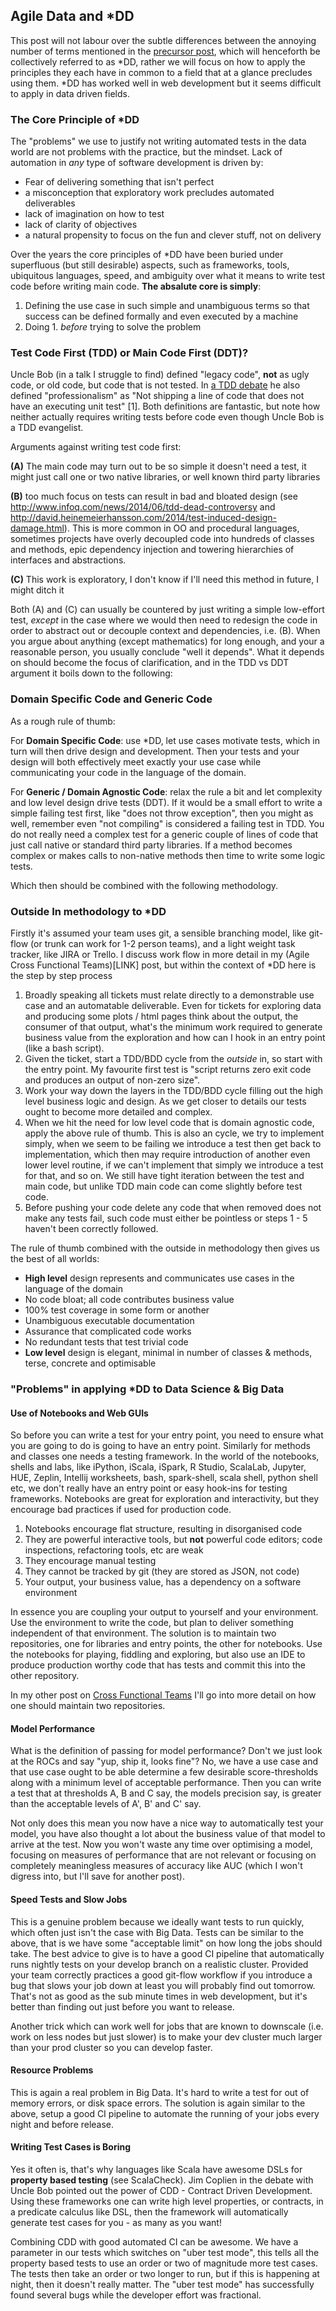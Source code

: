 ## Agile Data and *DD

This post will not labour over the subtle differences between the annoying number of terms mentioned in the [precursor post](LINK), which will henceforth be collectively referred to as *DD, rather we will focus on how to apply the principles they each have in common to a field that at a glance precludes using them.  *DD has worked well in web development but it seems difficult to apply in data driven fields.

### The Core Principle of \*DD

The "problems" we use to justify not writing automated tests in the data world are not problems with the practice, but the mindset.  Lack of automation in *any* type of software development is driven by:

 - Fear of delivering something that isn't perfect
 - a misconception that exploratory work precludes automated deliverables
 - lack of imagination on how to test
 - lack of clarity of objectives
 - a natural propensity to focus on the fun and clever stuff, not on delivery

Over the years the core principles of \*DD have been buried under superfluous (but still desirable) aspects, such as frameworks, tools, ubiquitous languages, speed, and ambiguity over what it means to write test code before writing main code.  **The absalute core is simply**:

1. Defining the use case in such simple and unambiguous terms so that success can be defined formally and even executed by a machine
2. Doing 1. *before* trying to solve the problem

### Test Code First (TDD) or Main Code First (DDT)?

Uncle Bob (in a talk I struggle to find) defined "legacy code", **not** as ugly code, or old code, but code that is not tested.  In [a TDD debate](https://www.youtube.com/watch?v=KtHQGs3zFAM) he also defined "professionalism" as "Not shipping a line of code that does not have an executing unit test" \[1\]. Both definitions are fantastic, but note how neither actually requires writing tests before code even though Uncle Bob is a TDD evangelist.

Arguments against writing test code first:

**(A)** The main code may turn out to be so simple it doesn't need a test, it might just call one or two native libraries, or well known third party libraries

**(B)** too much focus on tests can result in bad and bloated design (see http://www.infoq.com/news/2014/06/tdd-dead-controversy and http://david.heinemeierhansson.com/2014/test-induced-design-damage.html).  This is more common in OO and procedural languages, sometimes projects have overly decoupled code into hundreds of classes and methods, epic dependency injection and towering hierarchies of interfaces and abstractions.

**(C)** This work is exploratory, I don't know if I'll need this method in future, I might ditch it

Both (A) and (C) can usually be countered by just writing a simple low-effort test, *except* in the case where we would then need to redesign the code in order to abstract out or decouple context and dependencies, i.e. (B).  When you argue about anything (except mathematics) for long enough, and your a reasonable person, you usually conclude "well it depends".  What it depends on should become the focus of clarification, and in the TDD vs DDT argument it boils down to the following:

### Domain Specific Code and Generic Code

As a rough rule of thumb:

For **Domain Specific Code**: use \*DD, let use cases motivate tests, which in turn will then drive design and development. Then your tests and your design will both effectively meet exactly your use case while communicating your code in the language of the domain.

For **Generic / Domain Agnostic Code**: relax the rule a bit and let complexity and low level design drive tests (DDT). If it would be a small effort to write a simple failing test first, like "does not throw exception", then you might as well, remember even "not compiling" is considered a failing test in TDD.  You do not really need a complex test for a generic couple of lines of code that just call native or standard third party libraries.  If a method becomes complex or makes calls to non-native methods then time to write some logic tests.

Which then should be combined with the following methodology.

### Outside In methodology to \*DD

Firstly it's assumed your team uses git, a sensible branching model, like git-flow (or trunk can work for 1-2 person teams), and a light weight task tracker, like JIRA or Trello. I discuss work flow in more detail in my (Agile Cross Functional Teams)[LINK] post, but within the context of *DD here is the step by step process

1. Broadly speaking all tickets must relate directly to a demonstrable use case and an automatable deliverable.  Even for tickets for exploring data and producing some plots / html pages think about the output, the consumer of that output, what's the minimum work required to generate business value from the exploration and how can I hook in an entry point (like a bash script).
2. Given the ticket, start a TDD/BDD cycle from the *outside* in, so start with the entry point. My favourite first test is "script returns zero exit code and produces an output of non-zero size".
3. Work your way down the layers in the TDD/BDD cycle filling out the high level business logic and design. As we get closer to details our tests ought to become more detailed and complex.
4. When we hit the need for low level code that is domain agnostic code, apply the above rule of thumb. This is also an cycle, we try to implement simply, when we seem to be failing we introduce a test then get back to implementation, which then may require introduction of another even lower level routine, if we can't implement that simply we introduce a test for that, and so on.  We still have tight iteration between the test and main code, but unlike TDD main code can come slightly before test code.
5. Before pushing your code delete any code that when removed does not make any tests fail, such code must either be pointless or steps 1 - 5 haven't been correctly followed.

The rule of thumb combined with the outside in methodology then gives us the best of all worlds:

 - **High level** design represents and communicates use cases in the language of the domain
 - No code bloat; all code contributes business value
 - 100% test coverage in some form or another
 - Unambiguous executable documentation
 - Assurance that complicated code works
 - No redundant tests that test trivial code
 - **Low level** design is elegant, minimal in number of classes & methods, terse, concrete and optimisable

### "Problems" in applying *DD to Data Science & Big Data

#### Use of Notebooks and Web GUIs

So before you can write a test for your entry point, you need to ensure what you are going to do is going to have an entry point. Similarly for methods and classes one needs a testing framework.  In the world of the notebooks, shells and labs, like iPython, iScala, iSpark, R Studio, ScalaLab, Jupyter, HUE, Zeplin, Intellij worksheets, bash, spark-shell, scala shell, python shell etc, we don't really have an entry point or easy hook-ins for testing frameworks.  Notebooks are great for exploration and interactivity, but they encourage bad practices if used for production code.

1. Notebooks encourage flat structure, resulting in disorganised code
2. They are powerful interactive tools, but **not** powerful code editors; code inspections, refactoring tools, etc are weak
3. They encourage manual testing
4. They cannot be tracked by git (they are stored as JSON, not code)
5. Your output, your business value, has a dependency on a software environment

In essence you are coupling your output to yourself and your environment.  Use the environment to write the code, but plan to deliver something independent of that environment.  The solution is to maintain two repositories, one for libraries and entry points, the other for notebooks.  Use the notebooks for playing, fiddling and exploring, but also use an IDE to produce production worthy code that has tests and commit this into the other repository.

In my other post on [Cross Functional Teams](LINK) I'll go into more detail on how one should maintain two repositories.

#### Model Performance

What is the definition of passing for model performance? Don't we just look at the ROCs and say "yup, ship it, looks fine"?  No, we have a use case and that use case ought to be able determine a few desirable score-thresholds along with a minimum level of acceptable performance.  Then you can write a test that at thresholds A, B and C say, the models precision say, is greater than the acceptable levels of A', B' and C' say.

Not only does this mean you now have a nice way to automatically test your model, you have also thought a lot about the business value of that model to arrive at the test. Now you won't waste any time over optimising a model, focusing on measures of performance that are not relevant or focusing on completely meaningless measures of accuracy like AUC (which I won't digress into, but I'll save for another post).

#### Speed Tests and Slow Jobs

This is a genuine problem because we ideally want tests to run quickly, which often just isn't the case with Big Data.  Tests can be similar to the above, that is we have some "acceptable limit" on how long the jobs should take.  The best advice to give is to have a good CI pipeline that automatically runs nightly tests on your develop branch on a realistic cluster.  Provided your team correctly practices a good git-flow workflow if you introduce a bug that slows your job down at least you will probably find out tomorrow.  That's not as good as the sub minute times in web development, but it's better than finding out just before you want to release.

Another trick which can work well for jobs that are known to downscale (i.e. work on less nodes but just slower) is to make your dev cluster much larger than your prod cluster so you can develop faster.

#### Resource Problems

This is again a real problem in Big Data. It's hard to write a test for out of memory errors, or disk space errors. The solution is again similar to the above, setup a good CI pipeline to automate the running of your jobs every night and before release.

#### Writing Test Cases is Boring

Yes it often is, that's why languages like Scala have awesome DSLs for **property based testing** (see ScalaCheck).  Jim Coplien in the debate with Uncle Bob pointed out the power of CDD - Contract Driven Development.  Using these frameworks one can write high level properties, or contracts, in a predicate calculus like DSL, then the framework will automatically generate test cases for you - as many as you want!

Combining CDD with good automated CI can be awesome.  We have a parameter in our tests which switches on "uber test mode", this tells all the property based tests to use an order or two of magnitude more test cases.  The tests then take an order or two longer to run, but if this is happening at night, then it doesn't really matter.  The "uber test mode" has successfully found several bugs while the developer effort was fractional.
